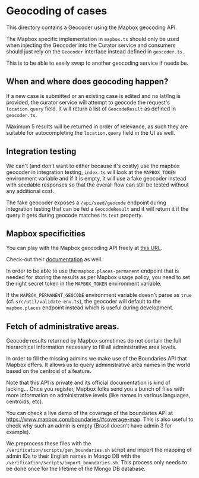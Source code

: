 # Geocoding of cases

This directory contains a Geocoder using the Mapbox geocoding API.

The Mapbox specific implementation in `mapbox.ts` should only be used when injecting the Geocoder into the Curator service and consumers should just rely on the `Geocoder` interface instead defined in `geocoder.ts`.

This is to be able to easily swap to another geocoding service if needs be.

## When and where does geocoding happen?

If a new case is submitted or an existing case is edited and no lat/lng is provided, the curator service will attempt to geocode the request's `location.query` field.
It will return a list of `GeocodeResult` as defined in `geocoder.ts`.

Maximum 5 results will be returned in order of relevance, as such they are suitable for autocompleting the `location.query` field in the UI as well.

## Integration testing

We can't (and don't want to either because it's costly) use the mapbox geocoder in integration testing, `index.ts` will look at the `MAPBOX_TOKEN` environment variable and if it is empty, it will use a fake geocoder instead with seedable responses so that the overall flow can still be tested without any additional cost.

The fake geocoder exposes a `/api/seed/geocode` endpoint during integration testing that can be fed a `GeocodeResult` and it will return it if the query it gets during geocode matches its `text` property.

## Mapbox specificities

You can play with the Mapbox geocoding API freely at [this URL](https://docs.mapbox.com/search-playground/).

Check-out their [documentation](https://docs.mapbox.com/api/search/) as well.

In order to be able to use the `mapbox.places-permanent` endpoint that is needed for storing the results as per Mapbox usage policy, you need to set the right secret token in the `MAPBOX_TOKEN` environment variable.

If the `MAPBOX_PERMANENT_GEOCODE` environment variable doesn't parse as `true` (cf. `src/util/validate-env.ts`), the geocoder will default to the `mapbox.places` endpoint instead which is useful during development.

## Fetch of administrative areas.

Geocode results returned by Mapbox sometimes do not contain the full hierarchical information necessary to fill all administrative area levels.

In order to fill the missing admins we make use of the Boundaries API that Mapbox offers.
It allows us to query administrative area names in the world based on the centroid of a feature.

Note that this API is private and its official documentation is kind of lacking... Once you register, Mapbox folks send you a bunch of files with more information on administrative levels (like names in various languages, centroids, etc).

You can check a live demo of the coverage of the boundaries API at https://www.mapbox.com/boundaries/#coverage-map. This is also useful to check why such an admin is empty (Brasil doesn't have admin 3 for example).

We preprocess these files with the `/verification/scripts/gen_boundaries.sh` script and import the mapping of admin IDs to their English names in Mongo DB with the `/verification/scripts/import_boundaries.sh`. This process only needs to be done once for the lifetime of the Mongo DB database.